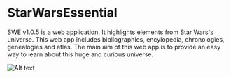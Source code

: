 # StarWarsEssential
SWE v1.0.5 is a web application. It highlights elements from Star Wars's universe. This web app includes bibliographies, encylopedia, chronologies, genealogies and atlas. The main aim of this web app is to provide an easy way to learn about this huge and curious universe.

![Alt text](https://img.itch.zone/aW1hZ2UvMjg5NzAvMTIwMjQ1LnBuZw==/original/NgAH52.png "Optional title")
